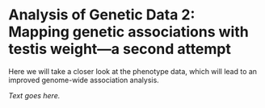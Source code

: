 # Analysis of Genetic Data 2:<br>Mapping genetic associations with testis weight—a second attempt

Here we will take a closer look at the phenotype data, which will
lead to an improved genome-wide association analysis.

*Text goes here.*

